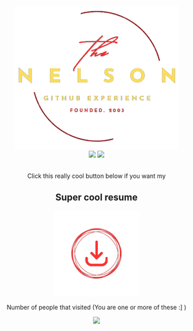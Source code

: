 <div align="center">
    <img src="https://raw.githubusercontent.com/NelsonDong41/NelsonDong41/master/assets/Logo.png">
    </img>
    <div align="center">
        <img src = 'https://github-readme-stats.vercel.app/api/top-langs/?username=NelsonDong41&exclude_repo=CS3200--RawMen&theme=github_dark_dimmed&bg_color=00000000&layout=donut' height = "200px">
    </img>
    <img src = "https://github-readme-stats.vercel.app/api?username=NelsonDong41&show_icons=true&theme=github_dark_dimmed&bg_color=00000000&hide_title=true&hide_rank=true" height = "200px"> </img>
    </div>
    <br />
</div>
<div  align="center">
        <p> Click this really cool button below if you want my </p>
        <h2>Super cool resume</h2>
        <p>
            <a href="https://raw.githubusercontent.com/NelsonDong41/NelsonDong41/master/assets/Resume.pdf" >
                <img src="https://raw.githubusercontent.com/NelsonDong41/NelsonDong41/master/assets/download.png" alt="Clickable Image" width = "200px">
            </a>
        </p>
</div>

<div align="center">
    <p>Number of people that visited (You are one or more of these :] )</p>
    <img src="https://profile-counter.glitch.me/Nelsondong41/count.svg" />
</div>
